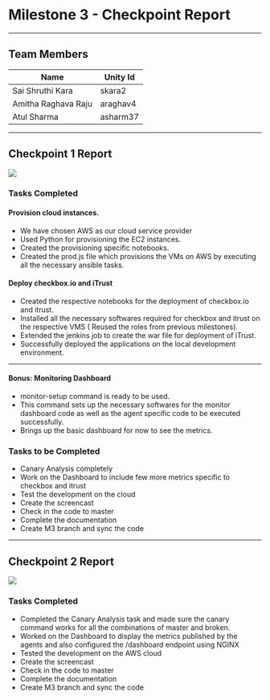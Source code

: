 # Milestone 3 - Checkpoint Report

---

## Team Members

| Name  | Unity Id |
| ------------- | ------------- |
| Sai Shruthi Kara | skara2  |
| Amitha Raghava Raju  | araghav4  |
| Atul Sharma  | asharm37 |

-------------------

## Checkpoint 1 Report
![](https://github.ncsu.edu/cscdevops-spring2021/DEVOPS-22/blob/master/resources/m3_cp1_board.png)

### Tasks Completed
#### Provision cloud instances.
  * We have chosen AWS as our cloud service provider
  * Used Python for provisioning the EC2 instances.
  * Created the provisioning specific notebooks.
  * Created the prod.js file which provisions the VMs on AWS by executing all the necessary ansible tasks.
  
#### Deploy checkbox.io and iTrust
  * Created the respective notebooks for the deployment of checkbox.io and itrust.
  * Installed all the necessary softwares required for checkbox and itrust on the respective VMS ( Reused the roles from previous milestones).
  * Extended the jenkins job to create the war file for deployment of iTrust.
  * Successfully deployed the applications on the local development environment.
---------------------------  
#### Bonus: Monitoring Dashboard
 * monitor-setup command is ready to be used.
 * This command sets up the necessary softwares for the monitor dashboard code as well as the agent specific code to be executed successfully.
 * Brings up the basic dashboard for now to see the metrics.

### Tasks to be Completed
* Canary Analysis completely
* Work on the Dashboard to include few more metrics specific to checkbox and itrust
* Test the development on the cloud
* Create the screencast
* Check in the code to master
* Complete the documentation
* Create M3 branch and sync the code

--------------------------------------------------------------
## Checkpoint 2 Report
![](https://github.ncsu.edu/cscdevops-spring2021/DEVOPS-22/blob/master/resources/milestone3_dashboard.PNG)

### Tasks Completed
* Completed the Canary Analysis task and made sure the canary command works for all the combinations of master and broken.
* Worked on the Dashboard to display the metrics published by the agents and also configured the /dashboard endpoint using NGINX
* Tested the development on the AWS cloud
* Create the screencast
* Check in the code to master
* Complete the documentation
* Create M3 branch and sync the code


